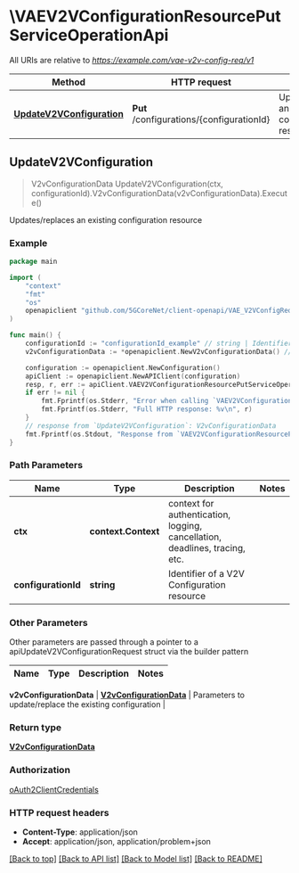 # \VAEV2VConfigurationResourcePutServiceOperationApi

All URIs are relative to *https://example.com/vae-v2v-config-req/v1*

Method | HTTP request | Description
------------- | ------------- | -------------
[**UpdateV2VConfiguration**](VAEV2VConfigurationResourcePutServiceOperationApi.md#UpdateV2VConfiguration) | **Put** /configurations/{configurationId} | Updates/replaces an existing configuration resource



## UpdateV2VConfiguration

> V2vConfigurationData UpdateV2VConfiguration(ctx, configurationId).V2vConfigurationData(v2vConfigurationData).Execute()

Updates/replaces an existing configuration resource

### Example

```go
package main

import (
    "context"
    "fmt"
    "os"
    openapiclient "github.com/5GCoreNet/client-openapi/VAE_V2VConfigRequirement"
)

func main() {
    configurationId := "configurationId_example" // string | Identifier of a V2V Configuration resource
    v2vConfigurationData := *openapiclient.NewV2vConfigurationData() // V2vConfigurationData | Parameters to update/replace the existing configuration

    configuration := openapiclient.NewConfiguration()
    apiClient := openapiclient.NewAPIClient(configuration)
    resp, r, err := apiClient.VAEV2VConfigurationResourcePutServiceOperationApi.UpdateV2VConfiguration(context.Background(), configurationId).V2vConfigurationData(v2vConfigurationData).Execute()
    if err != nil {
        fmt.Fprintf(os.Stderr, "Error when calling `VAEV2VConfigurationResourcePutServiceOperationApi.UpdateV2VConfiguration``: %v\n", err)
        fmt.Fprintf(os.Stderr, "Full HTTP response: %v\n", r)
    }
    // response from `UpdateV2VConfiguration`: V2vConfigurationData
    fmt.Fprintf(os.Stdout, "Response from `VAEV2VConfigurationResourcePutServiceOperationApi.UpdateV2VConfiguration`: %v\n", resp)
}
```

### Path Parameters


Name | Type | Description  | Notes
------------- | ------------- | ------------- | -------------
**ctx** | **context.Context** | context for authentication, logging, cancellation, deadlines, tracing, etc.
**configurationId** | **string** | Identifier of a V2V Configuration resource | 

### Other Parameters

Other parameters are passed through a pointer to a apiUpdateV2VConfigurationRequest struct via the builder pattern


Name | Type | Description  | Notes
------------- | ------------- | ------------- | -------------

 **v2vConfigurationData** | [**V2vConfigurationData**](V2vConfigurationData.md) | Parameters to update/replace the existing configuration | 

### Return type

[**V2vConfigurationData**](V2vConfigurationData.md)

### Authorization

[oAuth2ClientCredentials](../README.md#oAuth2ClientCredentials)

### HTTP request headers

- **Content-Type**: application/json
- **Accept**: application/json, application/problem+json

[[Back to top]](#) [[Back to API list]](../README.md#documentation-for-api-endpoints)
[[Back to Model list]](../README.md#documentation-for-models)
[[Back to README]](../README.md)

